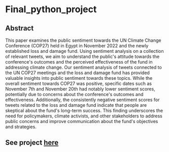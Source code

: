 # Final_python_project

## Abstract

This paper examines the public sentiment towards the UN Climate Change Conference (COP27) held in Egypt in November 2022 and the newly established loss and damage fund. Using sentiment analysis on a collection of relevant tweets, we aim to understand the public's attitude towards the conference's outcomes and the perceived effectiveness of the fund in addressing climate change. Our sentiment analysis of tweets connected to the UN COP27 meetings and the loss and damage fund has provided valuable insights into public sentiment towards these topics. While the overall sentiment towards COP27 was positive, specific dates such as November 7th and November 20th had notably lower sentiment scores, potentially due to concerns about the conference's outcomes and effectiveness. Additionally, the consistently negative sentiment scores for tweets related to the loss and damage fund indicate that people are skeptical about the fund's long-term success. This finding underscores the need for policymakers, climate activists, and other stakeholders to address public concerns and improve communication about the fund's objectives and strategies.
## See project [here](https://github.com/42166710/Final_python_project/blob/1f8cb7109d4e9d777e63d7769e5075a554810a27/Final_project_Kunkun.ipynb)
